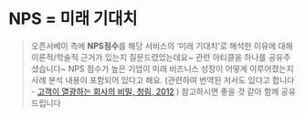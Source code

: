 # NPS = 미래 기대치


> 오픈서베이 측에 **NPS점수**를 해당 서비스의 ‘미래 기대치’로 해석한 이유에 대해 이론적/학술적 근거가 있는지 질문드렸었는데요~
> 관련 아티클을 하나를 공유주셨습니다~
> NPS 점수가 높은 기업이 미래 비즈니스 성장이 어떻게 이루어졌는지 사례 분석 내용이 포함되어 있다고 해요.
> (관련하여 번역된 저서도 있다고 합니다 -  [고객이 열광하는 회사의 비밀, 청림, 2012](https://search.shopping.naver.com/book/catalog/32492779813?cat_id=50005826&frm=PBOKPRO&query=%EA%B3%A0%EA%B0%9D%EC%9D%B4+%EC%97%B4%EA%B4%91%ED%95%98%EB%8A%94+%ED%9A%8C%EC%82%AC%EC%9D%98+%EB%B9%84%EB%B0%80&NaPm=ct%3Dli2dxomw%7Cci%3D10f7de73fa76cff7fe4dfc25037913a0f7c48027%7Ctr%3Dboknx%7Csn%3D95694%7Chk%3D8f63e8348dce7c22be5c682446858958c9b2a36e) )
> 참고하시면 좋을 것 같아 함께 공유드립니다 

